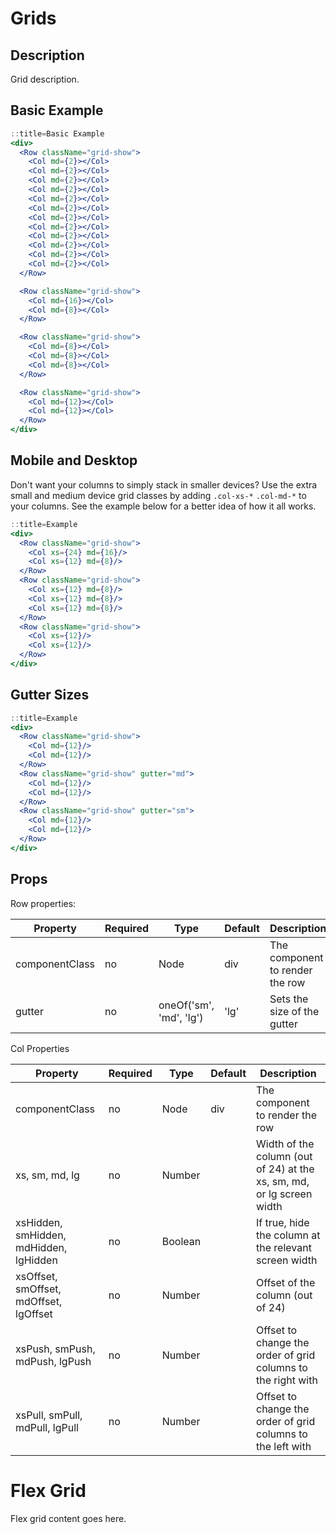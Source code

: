# Grids

## Description
Grid description.

## Basic Example

```jsx
::title=Basic Example
<div>
  <Row className="grid-show">
    <Col md={2}></Col>
    <Col md={2}></Col>
    <Col md={2}></Col>
    <Col md={2}></Col>
    <Col md={2}></Col>
    <Col md={2}></Col>
    <Col md={2}></Col>
    <Col md={2}></Col>
    <Col md={2}></Col>
    <Col md={2}></Col>
    <Col md={2}></Col>
    <Col md={2}></Col>
  </Row>

  <Row className="grid-show">
    <Col md={16}></Col>
    <Col md={8}></Col>
  </Row>

  <Row className="grid-show">
    <Col md={8}></Col>
    <Col md={8}></Col>
    <Col md={8}></Col>
  </Row>

  <Row className="grid-show">
    <Col md={12}></Col>
    <Col md={12}></Col>
  </Row>
</div>
```
## Mobile and Desktop

Don't want your columns to simply stack in smaller devices?
Use the extra small and medium device grid classes by adding `.col-xs-*` `.col-md-*` to your columns.
See the example below for a better idea of how it all works.

```jsx
::title=Example
<div>
  <Row className="grid-show">
    <Col xs={24} md={16}/>
    <Col xs={12} md={8}/>
  </Row>
  <Row className="grid-show">
    <Col xs={12} md={8}/>
    <Col xs={12} md={8}/>
    <Col xs={12} md={8}/>
  </Row>
  <Row className="grid-show">
    <Col xs={12}/>
    <Col xs={12}/>
  </Row>
</div>
```

## Gutter Sizes

```jsx
::title=Example
<div>
  <Row className="grid-show">
    <Col md={12}/>
    <Col md={12}/>
  </Row>
  <Row className="grid-show" gutter="md">
    <Col md={12}/>
    <Col md={12}/>
  </Row>
  <Row className="grid-show" gutter="sm">
    <Col md={12}/>
    <Col md={12}/>
  </Row>
</div>
```

## Props

Row properties:

Property | Required | Type | Default | Description
---------|----------|------|---------|------------
componentClass | no | Node                    | div  | The component to render the row
gutter         | no | oneOf('sm', 'md', 'lg') | 'lg' | Sets the size of the gutter

Col Properties

Property | Required | Type | Default | Description
---------|----------|------|---------|------------
componentClass                         | no | Node    | div | The component to render the row
xs, sm, md, lg                         | no | Number  |     | Width of the column (out of 24) at the xs, sm, md, or lg screen width
xsHidden, smHidden, mdHidden, lgHidden | no | Boolean |     | If true, hide the column at the relevant screen width
xsOffset, smOffset, mdOffset, lgOffset | no | Number  |     | Offset of the column (out of 24)
xsPush, smPush, mdPush, lgPush         | no | Number  |     | Offset to change the order of grid columns to the right with
xsPull, smPull, mdPull, lgPull         | no | Number  |     | Offset to change the order of grid columns to the left with

# Flex Grid

Flex grid content goes here.